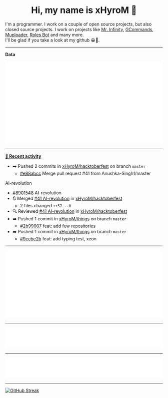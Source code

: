<p align="center">
    <!-- <img src="https://avatars.githubusercontent.com/u/56601352" width="192" alt="hyro's pfp" /> -->
    <h1 align="center">Hi, my name is xHyroM 👋</h1>
</p>

I'm a programmer. I work on a couple of open source projects, but also closed source projects. I work on projects like [Mr. Infinity](https://discord.com/oauth2/authorize?client_id=720321585625694239&scope=bot%20applications.commands&permissions=8&redirect_uri=https://blobs.gq/imanager&prompt=consent&response_type=code), [GCommands](https://github.com/Garlic-Team/GCommands), [Muploader](https://github.com/xHyroM/Muploader), [Roles Bot](https://github.com/xHyroM/roles-bot) and many more.  
I'll be glad if you take a look at my github 😀👀.

___
**Data**

<img src="https://github.com/xHyroM/xHyroM/blob/master/.cache/base.svg">

___

**[📰 Recent activity](https://github.com/xHyroM)**
* ➡️ Pushed 2 commits in [xHyroM/hacktoberfest](https://github.com/xHyroM/hacktoberfest) on branch `master`
  * [#e88abcc](https://github.com/xHyroM/hacktoberfest/commit/e88abcc) Merge pull request #41 from Anushka-Singh1/master

AI-revolution
  * [#8901548](https://github.com/xHyroM/hacktoberfest/commit/8901548) AI-revolution
* 🔃 Merged [#41 AI-revolution](https://github.com/xHyroM/hacktoberfest/pull/41) in [xHyroM/hacktoberfest](https://github.com/xHyroM/hacktoberfest)
  * 2 files changed `++57 --0`
* 🔍 Reviewed [#41 AI-revolution](https://github.com/xHyroM/hacktoberfest/pull/41) in [xHyroM/hacktoberfest](https://github.com/xHyroM/hacktoberfest)
* ➡️ Pushed 1 commit in [xHyroM/things](https://github.com/xHyroM/things) on branch `master`
  * [#2b99007](https://github.com/xHyroM/things/commit/2b99007) feat: add few repositories
* ➡️ Pushed 1 commit in [xHyroM/things](https://github.com/xHyroM/things) on branch `master`
  * [#9cebe2b](https://github.com/xHyroM/things/commit/9cebe2b) feat: add typing test, xeon


___

<img src="https://github.com/xHyroM/xHyroM/blob/master/.cache/isocalendar.svg">

___

<img src="https://github.com/xHyroM/xHyroM/blob/master/.cache/languages.svg">

___

<img src="https://github.com/xHyroM/xHyroM/blob/master/.cache/achievements.svg">

___

[![GitHub Streak](https://github-readme-streak-stats.herokuapp.com?user=xHyroM&theme=dark&hide_border=true&date_format=M%20j%5B%2C%20Y%5D)](https://git.io/streak-stats)
